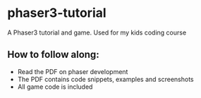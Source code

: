 # phaser3-tutorial
A Phaser3 tutorial and game. Used for my kids coding course

## How to follow along:
- Read the PDF on phaser development
- The PDF contains code snippets, examples and screenshots
- All game code is included
